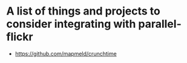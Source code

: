 A list of things and projects to consider integrating with parallel-flickr
==

* https://github.com/mapmeld/crunchtime
